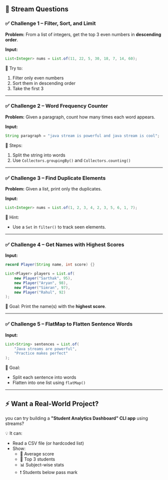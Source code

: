 ## 🎯 Stream Questions

### ✅ **Challenge 1** – Filter, Sort, and Limit
**Problem:** From a list of integers, get the top 3 even numbers in **descending order**.

**Input:**
```java
List<Integer> nums = List.of(11, 22, 5, 30, 18, 7, 14, 60);
```

🔧 Try to:
1. Filter only even numbers
2. Sort them in descending order
3. Take the first 3

---

### ✅ **Challenge 2** – Word Frequency Counter

**Problem:** Given a paragraph, count how many times each word appears.

**Input:**
```java
String paragraph = "java stream is powerful and java stream is cool";
```

🔧 Steps:
1. Split the string into words
2. Use `Collectors.groupingBy()` and `Collectors.counting()`

---

### ✅ **Challenge 3** – Find Duplicate Elements

**Problem:** Given a list, print only the duplicates.

**Input:**
```java
List<Integer> nums = List.of(1, 2, 3, 4, 2, 3, 5, 6, 1, 7);
```

🔧 Hint:
- Use a `Set` in `filter()` to track seen elements.

---

### ✅ **Challenge 4** – Get Names with Highest Scores

**Input:**
```java
record Player(String name, int score) {}

List<Player> players = List.of(
    new Player("Sarthak", 95),
    new Player("Aryan", 98),
    new Player("Simran", 97),
    new Player("Rahul", 92)
);
```

🔧 Goal: Print the name(s) with the **highest score**.

---

### ✅ **Challenge 5** – FlatMap to Flatten Sentence Words

**Input:**
```java
List<String> sentences = List.of(
    "Java streams are powerful",
    "Practice makes perfect"
);
```

🔧 Goal:
- Split each sentence into words
- Flatten into one list using `flatMap()`

---

## ⚡ Want a Real-World Project?

you can try building a **"Student Analytics Dashboard" CLI app** using streams?

💡 It can:
- Read a CSV file (or hardcoded list)
- Show:
    - 🧮 Average score
    - 🏅 Top 3 students
    - 📊 Subject-wise stats
    - ❗ Students below pass mark